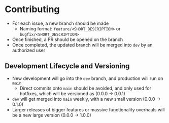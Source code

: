 # Contributing
- For each issue, a new branch should be made
  - Naming format: `feature/<SHORT_DESCRIPTION>` or `bugfix/<SHORT_DESCRIPTION>`
- Once finished, a PR should be opened on the branch
- Once completed, the updated branch will be merged into `dev` by an authorized user

## Development Lifecycle and Versioning
- New development will go into the `dev` branch, and production will run on `main`
  - Direct commits onto `main` should be avoided, and only used for hotfixes, which will be versioned as (0.0.0 -> 0.0.1)
- `dev` will get merged into `main` weekly, with a new small version (0.0.0 -> 0.1.0)
- Larger releases of bigger features or massive functionality overhauls will be a new large version (0.0.0 -> 1.0.0)
